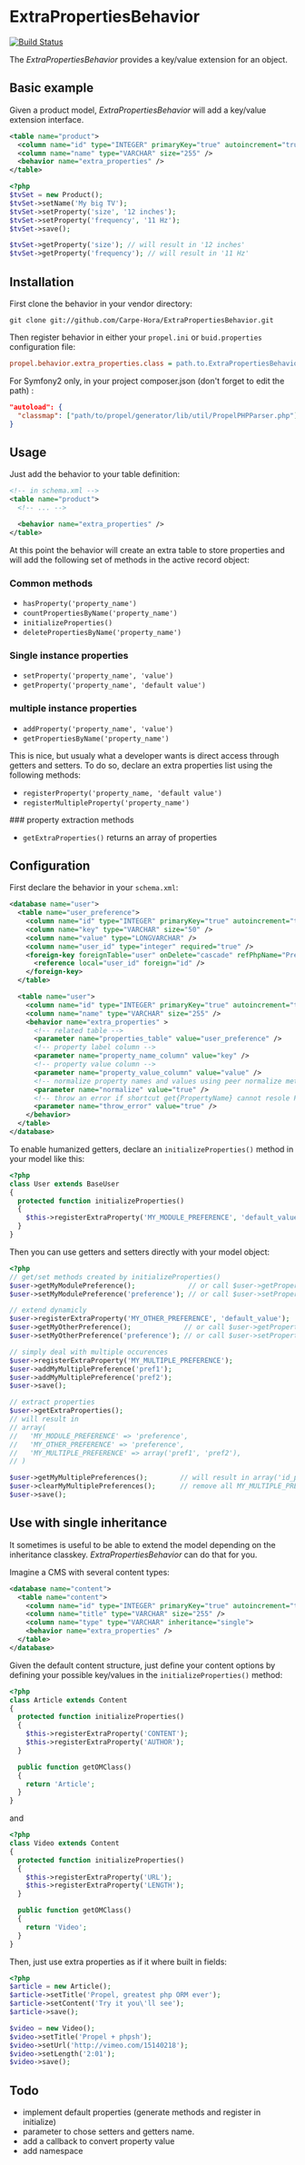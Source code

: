 ExtraPropertiesBehavior
=======================

[![Build Status](https://secure.travis-ci.org/Carpe-Hora/ExtraPropertiesBehavior.png?branch=master)](http://travis-ci.org/Carpe-Hora/ExtraPropertiesBehavior)

The *ExtraPropertiesBehavior* provides a key/value extension for an object.

Basic example
-------------

Given a product model, *ExtraPropertiesBehavior* will add a key/value extension interface.

``` xml
<table name="product">
  <column name="id" type="INTEGER" primaryKey="true" autoincrement="true" />
  <column name="name" type="VARCHAR" size="255" />
  <behavior name="extra_properties" />
</table>
```

``` php
<?php
$tvSet = new Product();
$tvSet->setName('My big TV');
$tvSet->setProperty('size', '12 inches');
$tvSet->setProperty('frequency', '11 Hz');
$tvSet->save();

$tvSet->getProperty('size'); // will result in '12 inches'
$tvSet->getProperty('frequency'); // will result in '11 Hz'
```

Installation
------------

First clone the behavior in your vendor directory:

```
git clone git://github.com/Carpe-Hora/ExtraPropertiesBehavior.git
```

Then register behavior in either your ```propel.ini``` or ```buid.properties```
configuration file:

``` ini
propel.behavior.extra_properties.class = path.to.ExtraPropertiesBehavior
```

For Symfony2 only, in your project composer.json (don't forget to edit the path) :
``` json
"autoload": {
  "classmap": ["path/to/propel/generator/lib/util/PropelPHPParser.php"]
}
```

Usage
-----

Just add the behavior to your table definition:

``` xml
<!-- in schema.xml -->
<table name="product">
  <!-- ... -->

  <behavior name="extra_properties" />
</table>
```

At this point the behavior will create an extra table to store properties and
will add the following set of methods in the active
record object:

### Common methods

 * `hasProperty('property_name')`
 * `countPropertiesByName('property_name')`
 * `initializeProperties()`
 * `deletePropertiesByName('property_name')`

### Single instance properties

 * `setProperty('property_name', 'value')`
 * `getProperty('property_name', 'default value')`

### multiple instance properties

 * `addProperty('property_name', 'value')`
 * `getPropertiesByName('property_name')`

This is nice, but usualy what a developer wants is direct access through getters and setters.
To do so, declare an extra properties list using the following methods:

 * `registerProperty('property_name, 'default value')`
 * `registerMultipleProperty('property_name')`

### property extraction methods

 * `getExtraProperties()` returns an array of properties

Configuration
-------------

First declare the behavior in your ```schema.xml```:

``` xml
<database name="user">
  <table name="user_preference">
    <column name="id" type="INTEGER" primaryKey="true" autoincrement="true" />
    <column name="key" type="VARCHAR" size="50" />
    <column name="value" type="LONGVARCHAR" />
    <column name="user_id" type="integer" required="true" />
    <foreign-key foreignTable="user" onDelete="cascade" refPhpName="Preference">
      <reference local="user_id" foreign="id" />
    </foreign-key>
  </table>

  <table name="user">
    <column name="id" type="INTEGER" primaryKey="true" autoincrement="true" />
    <column name="name" type="VARCHAR" size="255" />
    <behavior name="extra_properties" >
      <!-- related table -->
      <parameter name="properties_table" value="user_preference" />
      <!-- property label column -->
      <parameter name="property_name_column" value="key" />
      <!-- property value column -->
      <parameter name="property_value_column" value="value" />
      <!-- normalize property names and values using peer normalize methods ? -->
      <parameter name="normalize" value="true" />
      <!-- throw an error if shortcut get{PropertyName} cannot resole PropertyName ? -->
      <parameter name="throw_error" value="true" />
    </behavior>
  </table>
</database>
```

To enable humanized getters, declare an `initializeProperties()` method in your model like this:

``` php
<?php
class User extends BaseUser
{
  protected function initializeProperties()
  {
    $this->registerExtraProperty('MY_MODULE_PREFERENCE', 'default_value');
  }
}
```

Then you can use getters and setters directly with your model object:

``` php
<?php
// get/set methods created by initializeProperties()
$user->getMyModulePreference();             // or call $user->getProperty('my_module_preference');
$user->setMyModulePreference('preference'); // or call $user->setProperty('my_module_preference', 'preference');

// extend dynamicly
$user->registerExtraProperty('MY_OTHER_PREFERENCE', 'default_value');
$user->getMyOtherPreference();             // or call $user->getProperty('my_other_preference');
$user->setMyOtherPreference('preference'); // or call $user->setProperty('my_other_preference', 'preference');

// simply deal with multiple occurences
$user->registerExtraProperty('MY_MULTIPLE_PREFERENCE');
$user->addMyMultiplePreference('pref1');
$user->addMyMultiplePreference('pref2');
$user->save();

// extract properties
$user->getExtraProperties();
// will result in
// array(
//   'MY_MODULE_PREFERENCE' => 'preference',
//   'MY_OTHER_PREFERENCE' => 'preference',
//   'MY_MULTIPLE_PREFERENCE' => array('pref1', 'pref2'),
// )

$user->getMyMultiplePreferences();        // will result in array('id_pref1' => 'pref1', 'id_pref2' => 'pref2')
$user->clearMyMultiplePreferences();      // remove all MY_MULTIPLE_PREFERENCE preferences
$user->save();
```

Use with single inheritance
---------------------------

It sometimes is useful to be able to extend the model depending on the inheritance classkey.
*ExtraPropertiesBehavior* can do that for you.

Imagine a CMS with several content types:

``` xml
<database name="content">
  <table name="content">
    <column name="id" type="INTEGER" primaryKey="true" autoincrement="true" />
    <column name="title" type="VARCHAR" size="255" />
    <column name="type" type="VARCHAR" inheritance="single">
    <behavior name="extra_properties" />
  </table>
</database>
```

Given the default content structure, just define your content options by defining your possible key/values in the
`initializeProperties()` method:

``` php
<?php
class Article extends Content
{
  protected function initializeProperties()
  {
    $this->registerExtraProperty('CONTENT');
    $this->registerExtraProperty('AUTHOR');
  }

  public function getOMClass()
  {
    return 'Article';
  }
}
```

and

``` php
<?php
class Video extends Content
{
  protected function initializeProperties()
  {
    $this->registerExtraProperty('URL');
    $this->registerExtraProperty('LENGTH');
  }

  public function getOMClass()
  {
    return 'Video';
  }
}
```

Then, just use extra properties as if it where built in fields:

``` php
<?php
$article = new Article();
$article->setTitle('Propel, greatest php ORM ever');
$article->setContent('Try it you\'ll see');
$article->save();

$video = new Video();
$video->setTitle('Propel + phpsh');
$video->setUrl('http://vimeo.com/15140218');
$video->setLength('2:01');
$video->save();
```

Todo
----

 * implement default properties (generate methods and register in initialize)
 * parameter to chose setters and getters name.
 * add a callback to convert property value
 * add namespace

